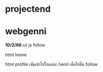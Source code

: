﻿# projectend
# webgenni

**__10/2/68__**
แก้ js follow

html home 

html profile เพิ่มเข้าไปในแต่ละ heml เพื่อให้ขึ้น follow
